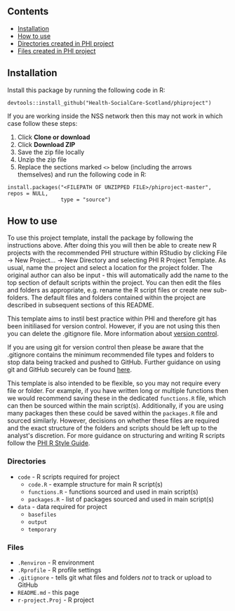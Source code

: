 ## Contents
- [Installation](#installation)
- [How to use](#how-to-use)
- [Directories created in PHI project](#directories)
- [Files created in PHI project](#files)

## Installation
Install this package by running the following code in R:
```{r install, eval = FALSE}
devtools::install_github("Health-SocialCare-Scotland/phiproject")
```

If you are working inside the NSS network then this may not work in which case follow these steps:
1. Click **Clone or download**
2. Click **Download ZIP**
3. Save the zip file locally
4. Unzip the zip file
5. Replace the sections marked `<>` below (including the arrows themselves) and run the following code in R:

```{r source-installation, eval = FALSE}
install.packages("<FILEPATH OF UNZIPPED FILE>/phiproject-master", repos = NULL,
                 type = "source")
```

## How to use

To use this project template, install the package by following the instructions above. After doing this you will then be able to create new R projects with the recommended PHI structure within RStudio by clicking File -> New Project... -> New Directory and selecting PHI R Project Template. As usual, name the project and select a location for the project folder. The original author can also be input - this will automatically add the name to the top section of default scripts within the project. You can then edit the files and folders as appropriate, e.g. rename the R script files or create new sub-folders. The default files and folders contained within the project are described in subsequent sections of this README.

This template aims to instil best practice within PHI and therefore git has been initiliased for version control. However, if you are not using this then you can delete the .gitignore file. More information about [version control](https://github.com/NHS-NSS-transforming-publications/resources/blob/master/version-control.md).

If you are using git for version control then please be aware that the .gitignore contains the minimum recommended file types and folders to stop data being tracked and pushed to GitHub. Further guidance on using git and GitHub securely can be found [here](https://github.com/NHS-NSS-transforming-publications/GitHub-guidance).

This template is also intended to be flexible, so you may not require every file or folder. For example, if you have written long or multiple functions then we would recommend saving these in the dedicated `functions.R` file, which can then be sourced within the main script(s). Additionally, if you are using many packages then these could be saved within the `packages.R` file and sourced similarly. However, decisions on whether these files are required and the exact structure of the folders and scripts should be left up to the analyst's discretion. For more guidance on structuring and writing R scripts follow the [PHI R Style Guide](https://github.com/Health-SocialCare-Scotland/R-Resources/blob/master/PHI%20R%20style%20guide.md).

### Directories
  * `code` - R scripts required for project
    + `code.R` - example structure for main R script(s)
    + `functions.R` - functions sourced and used in main script(s)
    + `packages.R` - list of packages sourced and used in main script(s)
  * `data` - data required for project
    + `basefiles`
    + `output`
    + `temporary`

### Files
  * `.Renviron` - R environment
  * `.Rprofile` - R profile settings
  * `.gitignore` - tells git what files and folders *not* to track or upload to GitHub
  * `README.md` - this page
  * `r-project.Proj` - R project
  

